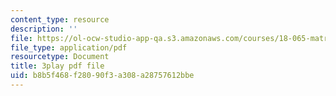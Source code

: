 ```yaml
---
content_type: resource
description: ''
file: https://ol-ocw-studio-app-qa.s3.amazonaws.com/courses/18-065-matrix-methods-in-data-analysis-signal-processing-and-machine-learning-spring-2018/b8b5f468f28090f3a308a28757612bbe_YiqIkSHSmyc.pdf
file_type: application/pdf
resourcetype: Document
title: 3play pdf file
uid: b8b5f468-f280-90f3-a308-a28757612bbe
---
```

